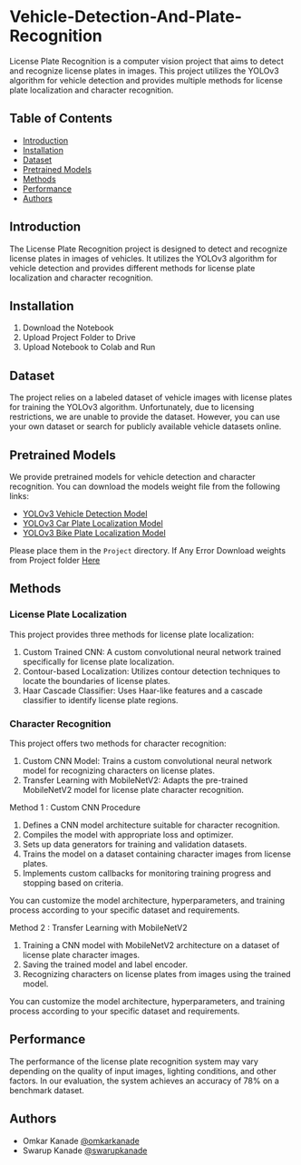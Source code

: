 # Vehicle-Detection-And-Plate-Recognition

License Plate Recognition is a computer vision project that aims to detect and recognize license plates in images. This project utilizes the YOLOv3 algorithm for vehicle detection and provides multiple methods for license plate localization and character recognition.

## Table of Contents
- [Introduction](#introduction)
- [Installation](#installation)
- [Dataset](#dataset)
- [Pretrained Models](#pretrained-models)
- [Methods](#methods)
- [Performance](#performance)
- [Authors](#authors)

## Introduction
The License Plate Recognition project is designed to detect and recognize license plates in images of vehicles. It utilizes the YOLOv3 algorithm for vehicle detection and provides different methods for license plate localization and character recognition.

## Installation
1. Download the Notebook
2. Upload Project Folder to Drive
3. Upload Notebook to Colab and Run

## Dataset
The project relies on a labeled dataset of vehicle images with license plates for training the YOLOv3 algorithm. Unfortunately, due to licensing restrictions, we are unable to provide the dataset. However, you can use your own dataset or search for publicly available vehicle datasets online.

## Pretrained Models
We provide pretrained models for vehicle detection and character recognition. You can download the models weight file from the following links:
- [YOLOv3 Vehicle Detection Model](https://drive.google.com/file/d/14_HKKduQslakFo85HNmzWxbpeMkzVEFI/view?usp=drive_link)
- [YOLOv3 Car Plate Localization Model](https://drive.google.com/file/d/106XU9ufD6eXnVffwjpV0FguHVirDJ2rH/view?usp=drive_link)
- [YOLOv3 Bike Plate Localization Model](https://drive.google.com/file/d/10A0hFYVtEJFzZZGa7I4TJ_hKPbsSssyO/view?usp=drive_link)

Please place them in the `Project` directory.
If Any Error Download weights from Project folder [Here](https://drive.google.com/drive/folders/1_G0CCQOXOgnFOAg08pFsMQl2Xo5zhC2o?usp=drive_link)

## Methods
### License Plate Localization
This project provides three methods for license plate localization:
1. Custom Trained CNN: A custom convolutional neural network trained specifically for license plate localization.
2. Contour-based Localization: Utilizes contour detection techniques to locate the boundaries of license plates.
3. Haar Cascade Classifier: Uses Haar-like features and a cascade classifier to identify license plate regions.

### Character Recognition
This project offers two methods for character recognition:
1. Custom CNN Model: Trains a custom convolutional neural network model for recognizing characters on license plates.
2. Transfer Learning with MobileNetV2: Adapts the pre-trained MobileNetV2 model for license plate character recognition.

Method 1 : Custom CNN Procedure
1. Defines a CNN model architecture suitable for character recognition.
2. Compiles the model with appropriate loss and optimizer.
3. Sets up data generators for training and validation datasets.
4. Trains the model on a dataset containing character images from license plates.
5. Implements custom callbacks for monitoring training progress and stopping based on criteria.

You can customize the model architecture, hyperparameters, and training process according to your specific dataset and requirements.

Method 2 : Transfer Learning with MobileNetV2
1. Training a CNN model with MobileNetV2 architecture on a dataset of license plate character images.
2. Saving the trained model and label encoder.
3. Recognizing characters on license plates from images using the trained model.

You can customize the model architecture, hyperparameters, and training process according to your specific dataset and requirements.

## Performance
The performance of the license plate recognition system may vary depending on the quality of input images, lighting conditions, and other factors. In our evaluation, the system achieves an accuracy of 78% on a benchmark dataset.

## Authors
- Omkar Kanade [@omkarkanade](https://www.github.com/omkarkanade)
- Swarup Kanade [@swarupkanade](https://www.github.com/swarupkanade)
